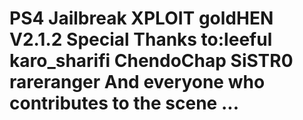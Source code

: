 # PS4 Jailbreak XPLOIT goldHEN V2.1.2 Special Thanks to:leeful karo_sharifi ChendoChap SiSTR0 rareranger And everyone who contributes to the scene ...
